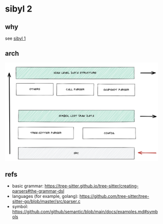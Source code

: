 # sibyl 2

## why

see [sibyl 1](https://github.com/williamfzc/sibyl#2022-09-24)

## arch

![](docs/arch.png)

## refs

- basic grammar: https://tree-sitter.github.io/tree-sitter/creating-parsers#the-grammar-dsl
- languages (for example, golang): https://github.com/tree-sitter/tree-sitter-go/blob/master/src/parser.c 
- symbol: https://github.com/github/semantic/blob/main/docs/examples.md#symbols
